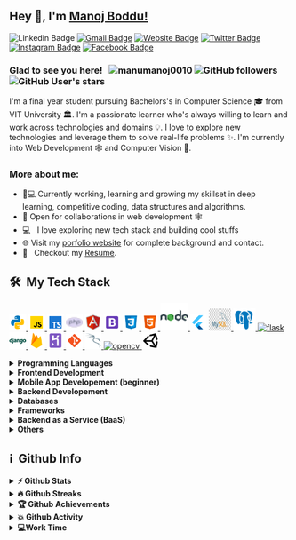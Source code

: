 ## Hey 👋, I'm [Manoj Boddu!](http://manumanoj.me/)


![Linkedin Badge](https://img.shields.io/badge/LinkedIn-blue?style=flat&logo=linkedin&labelColor=blue&link=https://www.linkedin.com/in/manumanoj0010/) [![Gmail Badge](https://img.shields.io/badge/Gmail-red?style=flat-square&logo=Gmail&logoColor=white&link=mailto:manumanoj0010@gmail.com)](mailto:manumanoj0010@gmail.com) [![Website Badge](https://img.shields.io/badge/-Website-47CCCC?style=flat&logo=Google-Chrome&logoColor=white&link=https://manumanoj.me)](https://manumanoj.me) [![Twitter Badge](https://img.shields.io/badge/-Twitter-1ca0f1?style=flat&labelColor=1ca0f1&logo=twitter&logoColor=white&link=https://twitter.com/manumanoj0010)](https://twitter.com/manumanoj0010) [![Instagram Badge](https://img.shields.io/badge/-Instagram-E4405F?style=flat&logo=instagram&logoColor=white&link=https://instagram.com/m.a.n.u.m.a.n.o.j/)](https://instagram.com/m.a.n.u.m.a.n.o.j) [![Facebook Badge](https://img.shields.io/badge/-Facebook-1877f2?style=flat&logo=facebook&logoColor=white&link=https://facebook.com/manumanoj0010)](https://facebook.com/manumanoj0010)

### Glad to see you here! &nbsp; <img src="https://komarev.com/ghpvc/?username=manumanoj0010&label=Profile%20views&color=0e75b6&style=flat" alt="manumanoj0010" /> ![GitHub followers](https://img.shields.io/github/followers/manumanoj0010) ![GitHub User's stars](https://img.shields.io/github/stars/manumanoj0010)

I'm a final year student pursuing Bachelors's in Computer Science 🎓 from VIT University 🏛. I'm a passionate learner who's always willing to learn and work across technologies and domains 💡. I love to explore new technologies and leverage them to solve real-life problems ✨. I'm currently into Web Development 🕸️ and Computer Vision 👀.

### More about me:

- 👨💻 Currently working, learning and growing my skillset in deep learning, competitive coding, data structures and algorithms.
- 🤝 Open for collaborations in web development 🕸️
- 💻 &nbsp; I love exploring new tech stack and building cool stuffs
- 🌐 Visit my [porfolio website](https://manumanoj.me) for complete background and contact.
- 📝 &nbsp; Checkout my [Resume](https://manumanoj.me/Resume.pdf).

<h2> 🛠 &nbsp;My Tech Stack</h2>

 <a href="https://www.python.org" target="_blank"> <img src="images/python.png" alt="python" width="30" height="30"/> </a><a href="https://developer.mozilla.org/en-US/docs/Web/JavaScript" target="_blank"> <img src="images/javascript.png" alt="javascript" width="30" height="30"/> </a>   <a href="https://www.typescriptlang.org/" target="_blank"> <img src="images/typescript.png" alt="typescript" width="30" height="30"/> </a> <a href="https://www.php.net" target="_blank"> <img src="images/php.png" alt="php" width="30" height="30"/> </a> <a href="https://angular.io" target="_blank"><img src="images/angular.png" alt="angularjs" width="30" height="30"/> </a> <a href="https://getbootstrap.com" target="_blank"> <img src="images/bootstrap.png" alt="bootstrap" width="30" height="30"/> </a> <a href="https://www.w3schools.com/css/" target="_blank"> <img src="images/css.png" alt="css3" width="30" height="30"/> </a><a href="https://www.w3.org/html/" target="_blank"> <img src="images/html.png" alt="html5" width="30" height="30"/> </a>  <a href="https://nodejs.org" target="_blank"> <img src="images/nodejs.png" alt="nodejs" width="50" height="50"/> </a>  <a href="https://flutter.dev" target="_blank"> <img src="images/flutter.png" alt="flutter" width="30" height="30"/></a>  <a href="https://www.mysql.com/" target="_blank"> <img src="images/mysql.jpg" alt="mysql" width="40" height="40"/></a><a href="https://www.postgresql.org" target="_blank"> <img src="images/postgresql.png" alt="postgresql" width="40" height="40"/> </a> <a href="https://flask.palletsprojects.com/" target="_blank"> <img src="https://www.vectorlogo.zone/logos/pocoo_flask/pocoo_flask-icon.svg" alt="flask" width="30" height="30"/> </a><a href="https://www.djangoproject.com/" target="_blank"> <img src="images/django.png" alt="django" width="30" height="30"/> </a>  <a href="https://firebase.google.com/" target="_blank"> <img src="images/firebase.png" alt="firebase" width="30" height="30"/> </a> <a href="https://heroku.com" target="_blank"> <img src="images/heroku.png" alt="heroku" width="30" height="30"/> </a> <a href="https://git-scm.com/" target="_blank"> <img src="images/git.png" alt="git" width="30" height="30"/> </a>  <a href="https://www.linux.org/" target="_blank"> <img src="images/kali.png" alt="linux" width="30" height="30"/> </a> <a href="https://opencv.org/" target="_blank"> <img src="https://www.vectorlogo.zone/logos/opencv/opencv-icon.svg" alt="opencv" width="30" height="30"/> </a><a href="https://unity.com/" target="_blank"> <img src="images/unity.png" alt="unity" width="30" height="30"/> </a> 

<details>	
  <summary><b>Programming Languages</b></summary>
 <a href="https://www.python.org" target="_blank"> <img src="images/python.png" alt="python" width="30" height="30"/> </a><a href="https://developer.mozilla.org/en-US/docs/Web/JavaScript" target="_blank"> <img src="images/javascript.png" alt="javascript" width="30" height="30"/> </a>   <a href="https://www.typescriptlang.org/" target="_blank"> <img src="images/typescript.png" alt="typescript" width="30" height="30"/> </a> <a href="https://www.php.net" target="_blank"> <img src="images/php.png" alt="php" width="30" height="30"/> </a> 
</details>

<details>	
  <summary><b>Frontend Development</b></summary>
  <a href="https://angular.io" target="_blank"><img src="images/angular.png" alt="angularjs" width="30" height="30"/> </a> <a href="https://getbootstrap.com" target="_blank"> <img src="images/bootstrap.png" alt="bootstrap" width="30" height="30"/> </a> <a href="https://www.w3schools.com/css/" target="_blank"> <img src="images/css.png" alt="css3" width="30" height="30"/> </a><a href="https://www.w3.org/html/" target="_blank"> <img src="images/html.png" alt="html5" width="30" height="30"/> </a>  
</details>

<details>	
  <summary><b>Mobile App Developement (beginner)</b></summary>
  <a href="https://flutter.dev" target="_blank"> <img src="images/flutter.png" alt="flutter" width="30" height="30"/></a><i></i>
</details>

<details>	
  <summary><b>Backend Developement</b></summary>
  <a href="https://nodejs.org" target="_blank"> <img src="images/nodejs.png" alt="nodejs" width="50" height="50"/> </a>
</details>

<details>	
  <summary><b>Databases</b></summary>
 <a href="https://www.mysql.com/" target="_blank"> <img src="images/mysql.jpg" alt="mysql" width="40" height="40"/></a><a href="https://www.postgresql.org" target="_blank"> <img src="images/postgresql.png" alt="postgresql" width="40" height="40"/> </a>
</details>

<details>	
  <summary><b>Frameworks</b></summary>
   <a href="https://flask.palletsprojects.com/" target="_blank"> <img src="https://www.vectorlogo.zone/logos/pocoo_flask/pocoo_flask-icon.svg" alt="flask" width="30" height="30"/> </a><a href="https://www.djangoproject.com/" target="_blank"> <img src="images/django.png" alt="django" width="30" height="30"/> </a> 
</details>

<details>	
  <summary><b>Backend as a Service (BaaS) </b></summary>
   <a href="https://firebase.google.com/" target="_blank"> <img src="images/firebase.png" alt="firebase" width="30" height="30"/> </a> <a href="https://heroku.com" target="_blank"> <img src="images/heroku.png" alt="heroku" width="30" height="30"/> </a>
  </details>

<details>	
  <summary><b>Others</b></summary>
  <a href="https://git-scm.com/" target="_blank"> <img src="images/git.png" alt="git" width="30" height="30"/> </a>  <a href="https://www.linux.org/" target="_blank"> <img src="images/kali.png" alt="linux" width="30" height="30"/> </a> <a href="https://opencv.org/" target="_blank"> <img src="https://www.vectorlogo.zone/logos/opencv/opencv-icon.svg" alt="opencv" width="30" height="30"/> </a><a href="https://unity.com/" target="_blank"> <img src="images/unity.png" alt="unity" width="30" height="30"/> </a> 
</details>

<h2>ℹ️ &nbsp;Github Info</h2>
<details>	
  <summary><b>⚡ Github Stats</b></summary>

<img height="180em" src="https://github-readme-stats.manumanoj0010.vercel.app/api?username=manumanoj0010&show_icons=true&locale=en&hide_border=true" alt="manumanoj0010" />
<img height="180em" src="https://github-readme-stats.manumanoj0010.vercel.app/api/top-langs?username=manumanoj0010&show_icons=true&locale=en&layout=compact&langs_count=7&hide_border=true&hide=c" alt="manumanoj0010"/>
</details>

<details>
 <summary><b>🔥 Github Streaks</b></summary>
<p align="center"><img src="https://github-readme-streak-stats.herokuapp.com/?user=manumanoj0010&" alt="manumanoj0010" /></p>
</details>

<details>
 <summary><b>🏆 Github Achievements</b></summary>
<p align="center"> <a href="https://github.com/ryo-ma/github-profile-trophy"><img src="https://github-profile-trophy.vercel.app/?username=manumanoj0010&margin-w=5" alt="manumanoj0010" /></a> </p>
</details>

<details>
 <summary><b>💥 Github Activity</b></summary>

<!--START_SECTION:activity-->
1. 💪 Opened PR [#164](https://github.com/coderjojo/creative-profile-readme/pull/164) in [coderjojo/creative-profile-readme](https://github.com/coderjojo/creative-profile-readme)
2. ❗️ Closed issue [#15](https://github.com/santhoopa/Hospital-Management-System/issues/15) in [santhoopa/Hospital-Management-System](https://github.com/santhoopa/Hospital-Management-System)
3. 💪 Opened PR [#438](https://github.com/abhisheknaiidu/awesome-github-profile-readme/pull/438) in [abhisheknaiidu/awesome-github-profile-readme](https://github.com/abhisheknaiidu/awesome-github-profile-readme)
4. ❗️ Opened issue [#15](https://github.com/santhoopa/Hospital-Management-System/issues/15) in [santhoopa/Hospital-Management-System](https://github.com/santhoopa/Hospital-Management-System)
4. ❗️ Opened issue [#15](https://github.com/santhoopa/Hospital-Management-System/issues/15) in [santhoopa/Hospital-Management-System](https://github.com/santhoopa/Hospital-Management-System)
4. 🎉 Merged PR [#2](https://github.com/manumanoj0010/Real-EState-Website/pull/2) in [manumanoj0010/Real-EState-Website](https://github.com/manumanoj0010/Real-EState-Website)
5. 🎉 Merged PR [#3](https://github.com/manumanoj0010/Javascript-Applications/pull/3) in [manumanoj0010/Javascript-Applications](https://github.com/manumanoj0010/Javascript-Applications)
<!--END_SECTION:activity-->

</details>

<details>
 <summary><b>💻Work Time</b></summary>
<!--START_SECTION:waka-->
![Profile Views](http://img.shields.io/badge/Profile%20Views-21-blue)

**🐱 My Github Data** 

> 🏆 5 Contributions in the Year 2021
 > 
> 📦 965.4 kB Used in Github's Storage 
 > 
> 💼 Opted to Hire
 > 
> 📜 30 Public Repositories 
 > 
> 🔑 10 Private Repositories  
 > 
**I'm an Early 🐤** 

```text
🌞 Morning    31 commits     ██░░░░░░░░░░░░░░░░░░░░░░░   8.56% 
🌆 Daytime    174 commits    ████████████░░░░░░░░░░░░░   48.07% 
🌃 Evening    98 commits     ██████░░░░░░░░░░░░░░░░░░░   27.07% 
🌙 Night      59 commits     ████░░░░░░░░░░░░░░░░░░░░░   16.3%

```
📅 **I'm Most Productive on Thursday** 

```text
Monday       52 commits     ███░░░░░░░░░░░░░░░░░░░░░░   14.36% 
Tuesday      51 commits     ███░░░░░░░░░░░░░░░░░░░░░░   14.09% 
Wednesday    50 commits     ███░░░░░░░░░░░░░░░░░░░░░░   13.81% 
Thursday     71 commits     █████░░░░░░░░░░░░░░░░░░░░   19.61% 
Friday       44 commits     ███░░░░░░░░░░░░░░░░░░░░░░   12.15% 
Saturday     45 commits     ███░░░░░░░░░░░░░░░░░░░░░░   12.43% 
Sunday       49 commits     ███░░░░░░░░░░░░░░░░░░░░░░   13.54%

```


📊 **This Week I Spent My Time On** 

```text
⌚︎ Time Zone: Asia/Kolkata

💬 Programming Languages: 
HTML                     15 hrs 31 mins      █████████████░░░░░░░░░░░░   53.45% 
CSS                      4 hrs 59 mins       ████░░░░░░░░░░░░░░░░░░░░░   17.2% 
TypeScript               4 hrs 45 mins       ████░░░░░░░░░░░░░░░░░░░░░   16.36% 
Markdown                 1 hr 11 mins        █░░░░░░░░░░░░░░░░░░░░░░░░   4.12% 
Python                   1 hr 4 mins         █░░░░░░░░░░░░░░░░░░░░░░░░   3.68%

🔥 Editors: 
VS Code                  29 hrs 2 mins       █████████████████████████   100.0%

🐱‍💻 Projects: 
Carezy-Hospital-Web      12 hrs 27 mins      ██████████░░░░░░░░░░░░░░░   42.91% 
UI                       12 hrs 15 mins      ██████████░░░░░░░░░░░░░░░   42.2% 
Django-ToDo-App          1 hr 26 mins        █░░░░░░░░░░░░░░░░░░░░░░░░   4.96% 
manumanoj0010            49 mins             ░░░░░░░░░░░░░░░░░░░░░░░░░   2.85% 
Python_DSA               47 mins             ░░░░░░░░░░░░░░░░░░░░░░░░░   2.73%

💻 Operating System: 
Windows                  29 hrs 2 mins       █████████████████████████   100.0%

```

**I Mostly Code in Python** 

```text
Python                   10 repos            ███████░░░░░░░░░░░░░░░░░░   31.25% 
HTML                     7 repos             █████░░░░░░░░░░░░░░░░░░░░   21.88% 
CSS                      4 repos             ███░░░░░░░░░░░░░░░░░░░░░░   12.5% 
PHP                      3 repos             ██░░░░░░░░░░░░░░░░░░░░░░░   9.38% 
Dart                     3 repos             ██░░░░░░░░░░░░░░░░░░░░░░░   9.38%

```


**Timeline**

![Chart not found](https://raw.githubusercontent.com/manumanoj0010/manumanoj0010/master/charts/bar_graph.png) 


<!--END_SECTION:waka-->

#

<div align="center">

### Show some ❤️ by starring some of the repositories!

</div>

